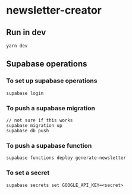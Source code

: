 # newsletter-creator

## Run in dev
```
yarn dev
```

## Supabase operations
### To set up supabase operations
```
supabase login
```

### To push a supabase migration
```
// not sure if this works
supabase migration up
supabase db push
```

### To push a supabase function
```
supabase functions deploy generate-newsletter
```

### To set a secret
```
supabase secrets set GOOGLE_API_KEY=<secret>
```

